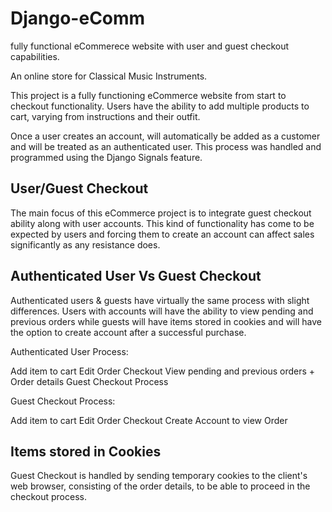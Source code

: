# Django-eComm
fully functional eCommerece website with user and guest checkout capabilities.



An online store for Classical Music Instruments.

This project is a fully functioning eCommerce website from start to checkout functionality. Users have the ability to add multiple products to cart, varying from instructions and their outfit.


Once a user creates an account, will automatically be added as a customer and will be treated as an authenticated user.
This process was handled and programmed using the Django Signals feature.


## User/Guest Checkout

The main focus of this eCommerce project is to integrate guest checkout ability along with user accounts. This kind of functionality has come to be expected by users and forcing them to create an account can affect sales significantly as any resistance does.


## Authenticated User Vs Guest Checkout

Authenticated users & guests have virtually the same process with slight differences. Users with accounts will have the ability to view pending and previous orders while guests will have items stored in cookies and will have the option to create account after a successful purchase.

Authenticated User Process:

Add item to cart
Edit Order
Checkout
View pending and previous orders + Order details 
Guest Checkout Process

Guest Checkout Process:

Add item to cart
Edit Order
Checkout
Create Account to view Order 


## Items stored in Cookies

Guest Checkout is handled by sending temporary cookies to the client's web browser, consisting of the order details, to be able to proceed in the checkout process.
